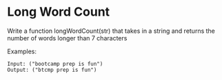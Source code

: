 # Long Word Count

Write a function longWordCount(str) that takes in a string and returns the number of words longer than 7 characters

Examples:

```
Input: ("bootcamp prep is fun")
Output: ("btcmp prep is fun")
```